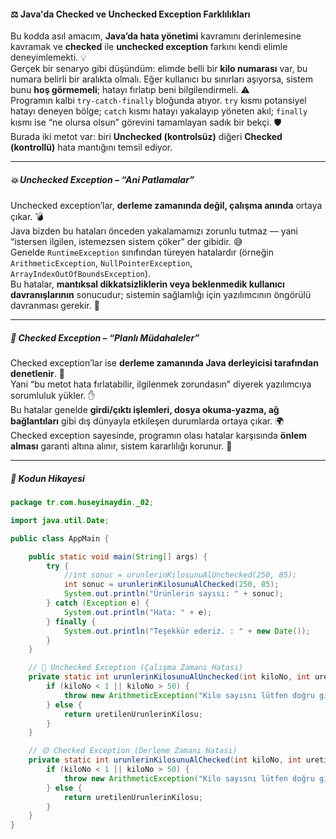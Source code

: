 #### ⚖️ Java'da Checked ve Unchecked Exception Farklılıkları

Bu kodda asıl amacım, **Java’da hata yönetimi** kavramını derinlemesine kavramak ve **checked** ile **unchecked exception** farkını kendi elimle deneyimlemekti. 💡  
Gerçek bir senaryo gibi düşündüm: elimde belli bir **kilo numarası** var, bu numara belirli bir aralıkta olmalı. Eğer kullanıcı bu sınırları aşıyorsa, sistem bunu **hoş görmemeli**; hatayı fırlatıp beni bilgilendirmeli. ⚠️  
Programın kalbi `try-catch-finally` bloğunda atıyor. `try` kısmı potansiyel hatayı deneyen bölge; `catch` kısmı hatayı yakalayıp yöneten akıl; `finally` kısmı ise “ne olursa olsun” görevini tamamlayan sadık bir bekçi. 🛡️  
Burada iki metot var: biri **Unchecked (kontrolsüz)** diğeri **Checked (kontrollü)** hata mantığını temsil ediyor.

---

##### 💥 Unchecked Exception – “Ani Patlamalar”
Unchecked exception’lar, **derleme zamanında değil, çalışma anında** ortaya çıkar. 💣  
Java bizden bu hataları önceden yakalamamızı zorunlu tutmaz — yani “istersen ilgilen, istemezsen sistem çöker” der gibidir. 😅  
Genelde `RuntimeException` sınıfından türeyen hatalardır (örneğin `ArithmeticException`, `NullPointerException`, `ArrayIndexOutOfBoundsException`).  
Bu hatalar, **mantıksal dikkatsizliklerin veya beklenmedik kullanıcı davranışlarının** sonucudur; sistemin sağlamlığı için yazılımcının öngörülü davranması gerekir. 🚧

---

##### 🧩 Checked Exception – “Planlı Müdahaleler”
Checked exception’lar ise **derleme zamanında Java derleyicisi tarafından denetlenir**. 🧠  
Yani “bu metot hata fırlatabilir, ilgilenmek zorundasın” diyerek yazılımcıya sorumluluk yükler. ✋  
Bu hatalar genelde **girdi/çıktı işlemleri, dosya okuma-yazma, ağ bağlantıları** gibi dış dünyayla etkileşen durumlarda ortaya çıkar. 🌍  
Checked exception sayesinde, programın olası hatalar karşısında **önlem alması** garanti altına alınır, sistem kararlılığı korunur. 💪

---

##### 🧮 Kodun Hikayesi

```java
package tr.com.huseyinaydin._02;

import java.util.Date;

public class AppMain {

    public static void main(String[] args) {
        try {
            //int sonuc = urunlerinKilosunuAlUnchecked(250, 85);
            int sonuc = urunlerinKilosunuAlChecked(250, 85);
            System.out.println("Ürünlerin sayısı: " + sonuc);
        } catch (Exception e) {
            System.out.println("Hata: " + e);
        } finally {
            System.out.println("Teşekkür ederiz. : " + new Date());
        }
    }

    // 🔴 Unchecked Exception (Çalışma Zamanı Hatası)
    private static int urunlerinKilosunuAlUnchecked(int kiloNo, int uretilenUrunlerinKilosu) {
        if (kiloNo < 1 || kiloNo > 50) {
            throw new ArithmeticException("Kilo sayısnı lütfen doğru giriniz!");
        } else {
            return uretilenUrunlerinKilosu;
        }
    }

    // 🟡 Checked Exception (Derleme Zamanı Hatası)
    private static int urunlerinKilosunuAlChecked(int kiloNo, int uretilenUrunlerinKilosu) throws ArithmeticException {
        if (kiloNo < 1 || kiloNo > 50) {
            throw new ArithmeticException("Kilo sayısnı lütfen doğru giriniz!");
        } else {
            return uretilenUrunlerinKilosu;
        }
    }
}
```